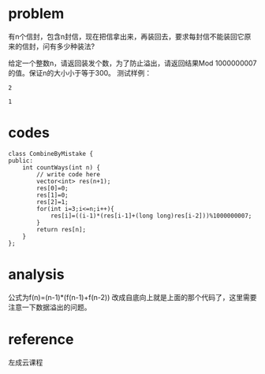 # problem
有n个信封，包含n封信，现在把信拿出来，再装回去，要求每封信不能装回它原来的信封，问有多少种装法?

给定一个整数n，请返回装发个数，为了防止溢出，请返回结果Mod 1000000007的值。保证n的大小小于等于300。
测试样例：
```
2
```
```
1
```

# codes
```
class CombineByMistake {
public:
    int countWays(int n) {
        // write code here
        vector<int> res(n+1);
        res[0]=0;
        res[1]=0;
        res[2]=1;
        for(int i=3;i<=n;i++){
            res[i]=((i-1)*(res[i-1]+(long long)res[i-2]))%1000000007;
        }
        return res[n];
    }
};
```

# analysis
公式为f(n)=(n-1)*(f(n-1)+f(n-2))
改成自底向上就是上面的那个代码了，这里需要注意一下数据溢出的问题。

# reference
左成云课程